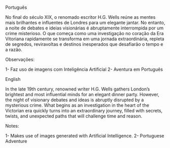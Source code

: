 Português

No final do século XIX, o renomado escritor H.G. Wells reúne as mentes mais brilhantes e influentes de Londres para um elegante jantar. No entanto, a noite de debates e ideias visionárias é abruptamente interrompida por um crime misterioso. O que começa como uma investigação no coração da Era Vitoriana rapidamente se transforma em uma jornada extraordinária, repleta de segredos, reviravoltas e destinos inesperados que desafiarão o tempo e a razão.




Observações:

1- Faz uso de imagens com Inteligência Artificial
2- Aventura em Português



English

In the late 19th century, renowned writer H.G. Wells gathers London’s brightest and most influential minds for an elegant dinner party. However, the night of visionary debates and ideas is abruptly disrupted by a mysterious crime. What begins as an investigation in the heart of the Victorian era quickly turns into an extraordinary journey, filled with secrets, twists, and unexpected paths that will challenge time and reason.




Notes:

1- Makes use of images generated with Artificial Intelligence.
2- Portuguese Adventure
